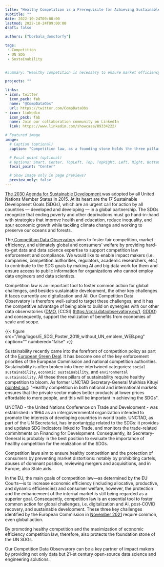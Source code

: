 ```yaml
---
title: "Healthy Competition is a Prerequisite for Achieving Sustainable Development Goals"
subtitle: ""
date: 2022-10-24T09:00:00
lastmod: 2022-10-24T09:00:00
draft: false

authors: ["borbala_domotorfy"]

tags:
 - Competition
 - UN SDG
 - Sustainability
 

#summary: "Healthy competition is necessary to ensure market efficiency which makes competition law an important foundation stone for achieving UN SDGs. The CDO can be a key partner of impact makers in maximizing the efficiencies of competition law/policy by providing big data and data science solutions."

projects: ""

links:
- icon: twitter
  icon_pack: fab
  name: "@CompDataObs"
  url: https://twitter.com/CompDataObs
- icon: linkedin
  icon_pack: fab
  name: Join our collaboration community on LinkedIn
  link: https://www.linkedin.com/showcase/89334222/

# Featured image
image:
  # Caption (optional)
  caption: "Competition law, as a founding stone holds the three pillars of sustainability"

  # Focal point (optional)
  # Options: Smart, Center, TopLeft, Top, TopRight, Left, Right, BottomLeft, Bottom, BottomRight
  focal_point: "Center"

  # Show image only in page previews?
  preview_only: false
---
```


[The 2030 Agenda for Sustainable Development ](https://sdgs.un.org/2030agenda) was adopted by all United Nations Member States in 2015. At its heart are the 17 Sustainable Development Goals (SDGs), which are an urgent call for action by all countries — developed and developing — in a global partnership. The SDGs recognize that ending poverty and other deprivations must go hand-in-hand with strategies that improve health and education, reduce inequality, and spur economic growth while tackling climate change and working to preserve our oceans and forests.

The[ Competition Data Observatory](https://competition.dataobservatory.eu/) aims to foster fair competition, market efficiency, and ultimately global and consumers’ welfare by providing hard-to-get data and data science expertise to support competition law enforcement and compliance. We would like to enable impact makers (i.e. companies, competition authorities, regulators, academic researchers, etc.) to contribute to the SDG goals by making AI and big data work for them and ensure access to public information for organizations who cannot employ data engineers and data scientists.

Competition law is an important tool to foster common action for global challenges, and besides sustainable development, the other key challenges it faces currently are digitalization and AI. Our Competition Data Observatory is therefore well-suited to target these challenges, and it has the competitive advantage of being able to build on  synergies with our other data observatories ([DMO](https://music.dataobservatory.eu/), [CCSI] (https://ccsi.dataobservatory.eu/), [GDDO](https://greendeal.dataobservatory.eu/)) and consequently, support the realization of benefits from economies of scale and scope.

<!---
At least a paragraph here should place the text into the contest of the Competition Data Observatory. Why did you write this blogpost?
--->
<td style="text-align: center;">{{< figure src="/img/logos/E_SDG_Poster_2019_without_UN_emblem_WEB.png" caption="" numbered="false" >}}</td>


Sustainability recently came into the forefront of competition policy as part of the [ European Green Deal](https://competition-policy.ec.europa.eu/policy/green-gazette_en). It has become one of the key enforcement priorities of the European Commission and national competition authorities. Sustainability is often broken into three intertwined categories: `social sustainability`, `economic sustainability`, and `environmental sustainability`. All these three pillars of sustainability require healthy competition to bloom. As former UNCTAD Secretary-General Mukhisa Kituyi [pointed out](https://unctad.org/news/achieving-sustainable-development-goals-will-need-healthy-competition-and-consumer-protection): "Healthy competition in both national and international markets ensures that the private sector makes better products at lower prices affordable to more people, and this will be important in achieving the SDGs".
<!---
Why are you quoted exactly this person?
--->

UNCTAD - the United Nations Conference on Trade and Development - was established in 1964 as an intergovernmental organization intended to promote the interests of developing countries in world trade. UNCTAD, as part of the UN Secretariat, has important[role](https://unctad.org/topic/trade-analysis/trade-and-SDGs) related to the SDGs: it provides and updates SDG Indicators linked to Trade, and monitors the trade-related commitments on Financing for Development. Consequently, its Secretary-General is probably in the best position to evaluate the importance of healthy competition for the realization of the SDGs.

Competition laws aim to ensure healthy competition and the protection of consumers by preventing market distortions: notably by prohibiting cartels, abuses of dominant position, reviewing mergers and acquisitions, and in Europe, also State aids. 

In the EU, the main goals of competition law—as determined by the EU Courts—is to increase economic efficiency (including allocative, productive, and dynamic efficiencies) and consumer welfare, however, the protection and the enhancement of the internal market is still being regarded as a superior goal. Consequently, competition law is an essential tool to foster common action for global challenges, i.e. digitalization and AI, post-COVID recovery, and sustainable development. These three key challenges identified by the European Commission in [November 2021](https://ec.europa.eu/transparency/documents-register/detail?ref=COM(2021)713&lang=en) require common, even global action.

By promoting healthy competition and the maximization of economic efficiency competition law, therefore, also protects the foundation stone of the UN SDGs. 

<!---
So.... what is the conclusion for the Competition Data Observatory?
--->
Our Competition Data Observarory can be a key partner of impact makers by providing not only data but 21-st century open-source data science and engineering solutions.
